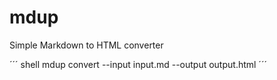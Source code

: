 # mdup
Simple Markdown to HTML converter

´´´ shell
mdup convert --input input.md --output output.html
´´´
